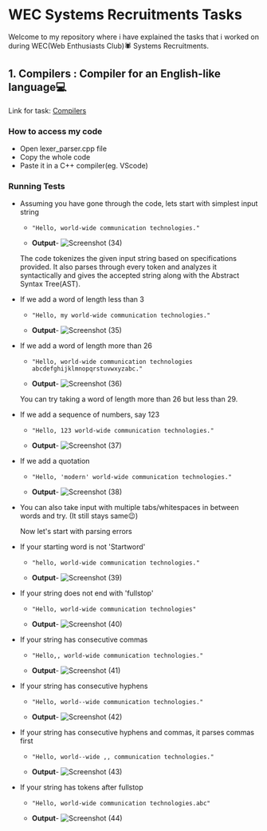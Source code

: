 # WEC Systems Recruitments Tasks

Welcome to my repository where i have explained the tasks that i worked on during WEC(Web Enthusiasts Club)🕷 Systems Recruitments.

## 1. Compilers : Compiler for an English-like language💻

Link for task: [Compilers](https://docs.google.com/document/d/1KL2h5e0mwsyTW5KI5TlLmu3iGvPcs19UP5JArc60CXE/edit?usp=sharing)

### How to access my code 
- Open lexer_parser.cpp file
- Copy the whole code
- Paste it in a C++ compiler(eg. VScode)

### Running Tests
- Assuming you have gone through the code, lets start with simplest input string
  - `"Hello, world-wide communication technologies."`
  
  - **Output**- ![Screenshot (34)](https://github.com/user-attachments/assets/6adee1e3-b1ec-4bbe-b487-75db18e9ae32)

  The code tokenizes the given input string based on specifications provided. It also parses through every token and analyzes it syntactically and gives the accepted string along with      the Abstract Syntax Tree(AST).

- If we add a word of length less than 3
    - `"Hello, my world-wide communication technologies."`
 
    - **Output**- ![Screenshot (35)](https://github.com/user-attachments/assets/d03a1e66-2a8b-4a94-ac21-cea3fbdfc6a7)

- If we add a word of length more than 26
    - `"Hello, world-wide communication technologies abcdefghijklmnopqrstuvwxyzabc."`
 
    - **Output**- ![Screenshot (36)](https://github.com/user-attachments/assets/ba3f9490-113a-42a4-9ed3-757365789ac2)

    You can try taking a word of length more than 26 but less than 29.

- If we add a sequence of numbers, say 123
    - `"Hello, 123 world-wide communication technologies."`
 
    - **Output**- ![Screenshot (37)](https://github.com/user-attachments/assets/07036101-27ff-47ac-b606-ab6582478460)

- If we add a quotation
    - `"Hello, 'modern' world-wide communication technologies."`
 
    - **Output**- ![Screenshot (38)](https://github.com/user-attachments/assets/bae19af3-b140-453b-adc2-361fcf78a18c)

- You can also take input with multiple tabs/whitespaces in between words and try. (It still stays same😉)


  Now let's start with parsing errors

- If your starting word is not 'Startword'
    - `"hello, world-wide communication technologies."`
 
    - **Output**- ![Screenshot (39)](https://github.com/user-attachments/assets/099546b0-fc4d-46d9-ba69-4564e7a3d4f4)

- If your string does not end with 'fullstop'
    - `"Hello, world-wide communication technologies"`
 
    - **Output**- ![Screenshot (40)](https://github.com/user-attachments/assets/6fe0ce3c-d822-4020-a2d9-54d2a1e1a67a)

- If your string has consecutive commas
    - `"Hello,, world-wide communication technologies."`
 
    - **Output**- ![Screenshot (41)](https://github.com/user-attachments/assets/1500ad3f-d69e-4958-910d-17552ac9724c)

- If your string has consecutive hyphens
    - `"Hello, world--wide communication technologies."`
 
    - **Output**- ![Screenshot (42)](https://github.com/user-attachments/assets/c0b8cb41-6595-4d8a-b2b1-3b1801b5999f)

- If your string has consecutive hyphens and commas, it parses commas first
    - `"Hello, world--wide ,, communication technologies."`
 
    - **Output**- ![Screenshot (43)](https://github.com/user-attachments/assets/ef0188d5-7c9f-4909-bc52-d3057b601107)

- If your string has tokens after fullstop
    - `"Hello, world-wide communication technologies.abc"`
 
    - **Output**- ![Screenshot (44)](https://github.com/user-attachments/assets/b9feea98-f5ee-4547-bd6c-52559da41c1a)


